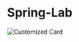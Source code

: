 # Spring-Lab

![Customized Card](https://github-readme-stats.vercel.app/api/pin?username=wyjax&repo=Java-Lab&title_color=fff&icon_color=f9f9f9&text_color=9f9f9f&bg_color=151515)
